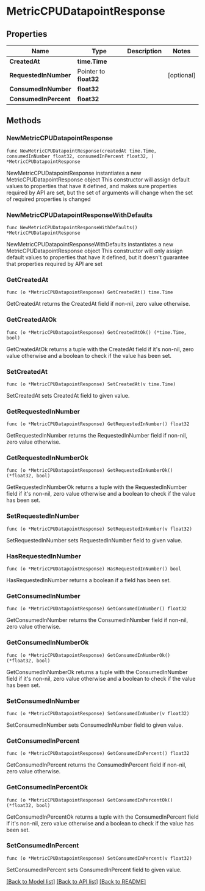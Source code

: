 # MetricCPUDatapointResponse

## Properties

Name | Type | Description | Notes
------------ | ------------- | ------------- | -------------
**CreatedAt** | **time.Time** |  | 
**RequestedInNumber** | Pointer to **float32** |  | [optional] 
**ConsumedInNumber** | **float32** |  | 
**ConsumedInPercent** | **float32** |  | 

## Methods

### NewMetricCPUDatapointResponse

`func NewMetricCPUDatapointResponse(createdAt time.Time, consumedInNumber float32, consumedInPercent float32, ) *MetricCPUDatapointResponse`

NewMetricCPUDatapointResponse instantiates a new MetricCPUDatapointResponse object
This constructor will assign default values to properties that have it defined,
and makes sure properties required by API are set, but the set of arguments
will change when the set of required properties is changed

### NewMetricCPUDatapointResponseWithDefaults

`func NewMetricCPUDatapointResponseWithDefaults() *MetricCPUDatapointResponse`

NewMetricCPUDatapointResponseWithDefaults instantiates a new MetricCPUDatapointResponse object
This constructor will only assign default values to properties that have it defined,
but it doesn't guarantee that properties required by API are set

### GetCreatedAt

`func (o *MetricCPUDatapointResponse) GetCreatedAt() time.Time`

GetCreatedAt returns the CreatedAt field if non-nil, zero value otherwise.

### GetCreatedAtOk

`func (o *MetricCPUDatapointResponse) GetCreatedAtOk() (*time.Time, bool)`

GetCreatedAtOk returns a tuple with the CreatedAt field if it's non-nil, zero value otherwise
and a boolean to check if the value has been set.

### SetCreatedAt

`func (o *MetricCPUDatapointResponse) SetCreatedAt(v time.Time)`

SetCreatedAt sets CreatedAt field to given value.


### GetRequestedInNumber

`func (o *MetricCPUDatapointResponse) GetRequestedInNumber() float32`

GetRequestedInNumber returns the RequestedInNumber field if non-nil, zero value otherwise.

### GetRequestedInNumberOk

`func (o *MetricCPUDatapointResponse) GetRequestedInNumberOk() (*float32, bool)`

GetRequestedInNumberOk returns a tuple with the RequestedInNumber field if it's non-nil, zero value otherwise
and a boolean to check if the value has been set.

### SetRequestedInNumber

`func (o *MetricCPUDatapointResponse) SetRequestedInNumber(v float32)`

SetRequestedInNumber sets RequestedInNumber field to given value.

### HasRequestedInNumber

`func (o *MetricCPUDatapointResponse) HasRequestedInNumber() bool`

HasRequestedInNumber returns a boolean if a field has been set.

### GetConsumedInNumber

`func (o *MetricCPUDatapointResponse) GetConsumedInNumber() float32`

GetConsumedInNumber returns the ConsumedInNumber field if non-nil, zero value otherwise.

### GetConsumedInNumberOk

`func (o *MetricCPUDatapointResponse) GetConsumedInNumberOk() (*float32, bool)`

GetConsumedInNumberOk returns a tuple with the ConsumedInNumber field if it's non-nil, zero value otherwise
and a boolean to check if the value has been set.

### SetConsumedInNumber

`func (o *MetricCPUDatapointResponse) SetConsumedInNumber(v float32)`

SetConsumedInNumber sets ConsumedInNumber field to given value.


### GetConsumedInPercent

`func (o *MetricCPUDatapointResponse) GetConsumedInPercent() float32`

GetConsumedInPercent returns the ConsumedInPercent field if non-nil, zero value otherwise.

### GetConsumedInPercentOk

`func (o *MetricCPUDatapointResponse) GetConsumedInPercentOk() (*float32, bool)`

GetConsumedInPercentOk returns a tuple with the ConsumedInPercent field if it's non-nil, zero value otherwise
and a boolean to check if the value has been set.

### SetConsumedInPercent

`func (o *MetricCPUDatapointResponse) SetConsumedInPercent(v float32)`

SetConsumedInPercent sets ConsumedInPercent field to given value.



[[Back to Model list]](../README.md#documentation-for-models) [[Back to API list]](../README.md#documentation-for-api-endpoints) [[Back to README]](../README.md)


